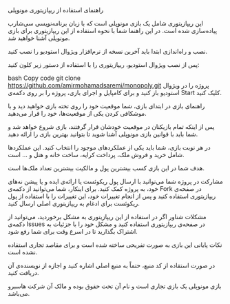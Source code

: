 راهنمای استفاده از ریپازیتوری مونوپلی

این ریپازیتوری شامل یک بازی مونوپلی است که با زبان برنامه‌نویسی سی‌شارپ پیاده‌سازی شده است. در این راهنما شما با نحوه استفاده از این ریپازیتوری برای بازی مونوپلی آشنا خواهید شد.

نصب و راه‌اندازی
ابتدا باید آخرین نسخه از نرم‌افزار ویژوال استودیو را نصب کنید.

پس از نصب ویژوال استودیو، ریپازیتوری را با استفاده از دستور زیر کلون کنید:

bash
Copy code
git clone https://github.com/amirmohamadsaremi/monopoly.git
پروژه را در ویژوال استودیو باز کنید و برای کامپایل و اجرای بازی، پروژه را بر روی دکمه‌ی Start کلیک کنید.

راهنمای بازی
در ابتدای بازی، شما موقعیت خود را روی تخته بازی خواهید دید و با موشکافی کردن یکی از موقعیت‌ها، خود را قرار می‌دهید.

پس از اینکه تمام بازیکنان در موقعیت خودشان قرار گرفتند، بازی شروع خواهد شد و شما باید با قوانین بازی مونوپلی آشنا شوید تا بتوانید بهترین بازی را ارائه دهید.

در هر نوبت بازی، شما باید یکی از عملکردهای موجود را انتخاب کنید. این عملکردها شامل خرید و فروش ملک، پرداخت کرایه، ساخت خانه و هتل و ... است.

هدف شما در این بازی کسب بیشترین پول و مالکیت بیشترین تعداد ملک‌ها است.

مشارکت در پروژه
شما می‌توانید با ارسال پول ریکوئست یا ارائه‌ی ایده و یا پیشن
نه‌های خود، به پروژه کمک کنید. برای اینکار، شما می‌توانید از دکمه‌ی Fork در صفحه‌ی ریپازیتوری استفاده کنید و پس از انجام تغییرات خود، این تغییرات را با استفاده از پول ریکوئست برای ادغام به ریپازیتوری اصلی ارسال کنید.

مشکلات شناور
اگر در استفاده از این ریپازیتوری به مشکل برخوردید، می‌توانید از دکمه‌ی Issues در صفحه‌ی ریپازیتوری استفاده کنید و مشکل خود را با جزئیات به اشتراک بگذارید تا در اسرع وقت برای شما رفع شود.

نکات پایانی
این بازی به صورت تفریحی ساخته شده است و برای مقاصد تجاری استفاده نشده است.

در صورت استفاده از کد منبع، حتماً به منبع اصلی اشاره کنید و اجازه از نویسنده‌ی آن دریافت کنید.

بازی مونوپلی یک بازی تجاری است و نام آن تحت حقوق بوده و مالک آن شرکت هاسبرو می‌باشد.
